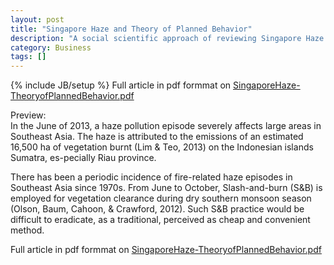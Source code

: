 ```yaml
---
layout: post
title: "Singapore Haze and Theory of Planned Behavior"
description: "A social scientific approach of reviewing Singapore Haze 2013"
category: Business 
tags: []
---
```

{% include JB/setup %}
Full article in pdf formmat on [SingaporeHaze-TheoryofPlannedBehavior.pdf](/assets/pdf/SingaporeHaze-TheoryofPlannedBehavior.pdf)  

Preview:  
In the June of 2013, a haze pollution episode severely affects large areas in Southeast Asia. The haze is attributed to the emissions of an estimated 16,500 ha of vegetation burnt (Lim & Teo, 2013) on the Indonesian islands Sumatra, es-pecially Riau province.  
 

There has been a periodic incidence of fire-related haze episodes in Southeast Asia since 1970s. From June to October, Slash-and-burn (S&B) is employed for vegetation clearance during dry southern monsoon season (Olson, Baum, Cahoon, & Crawford, 2012). Such S&B practice would be difficult to eradicate, as a traditional, perceived as cheap and convenient method.  

Full article in pdf formmat on [SingaporeHaze-TheoryofPlannedBehavior.pdf](/assets/pdf/SingaporeHaze-TheoryofPlannedBehavior.pdf)  